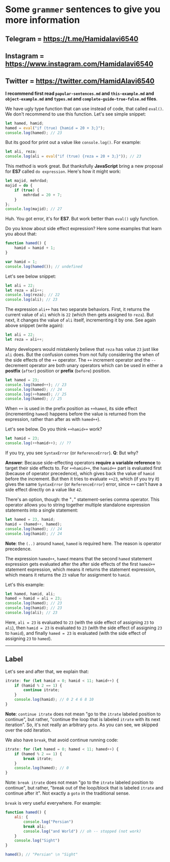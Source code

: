 # Some **`grammer`** sentences to give you more information

## Telegram = **<https://t.me/Hamidalavi6540>**

## Instagram = **<https://www.instagram.com/Hamidalavi6540>**

## Twitter = **<https://twitter.com/HamidAlavi6540>**

**I recommend first read `papular-sentences.md` and `this-example.md` and `object-example.md` and `types.md` and `complete-guide-true-false.md` files**.

We have ugly type function that can use instead of code, that called `eval()`. We don't recommend to use this function. Let's see simple snippet:

```js
let hamed, hamid;
hamed = eval("if (true) {hamid = 20 + 3;}");
console.log(hamed); // 23
```

But its good for print out a value like `console.log()`. For example:

```js
let ali, reza;
console.log(ali = eval("if (true) {reza = 20 + 3;}")); // 23
```

This method is work great. But thanksfully **JavaScript** bring a new proposal for **ES7** called `do expression`. Here's how it might work:

```js
let majid, mehrdad;
majid = do {
    if (true) {
        mehrdad = 20 + 7;
    }
};
console.log(majid); // 27
```

Huh. You got error, it's for **ES7**. But work better than `eval()` ugly function.

Do you know about side effect expression? Here some examples that learn you about that:

```js
function hamed() {
    hamid = hamid + 1;
}

var hamid = 1;
console.log(hamed()); // undefined
```

Let's see below snippet:

```js
let ali = 22;
let reza = ali++;
console.log(reza); // 22
console.log(ali); // 23
```

The expression `ali++` has two separate behaviors. First, it returns the current value of `ali` which is `22` (which then gets assigned to `reza`). But next, it changes the value of `ali` itself, incrementing it by one. See again above snippet (write again):

```js
let ali = 22;
let reza = ali++;
```

Many developers would mistakenly believe that `reza` has value `23` just like `ali` does. But the confusion comes from not fully considering the when of the side effects of the `++` operator. The `++` increment operator and the `--` decrement operator are both unary operators which can be used in either a **postfix** (`after`) position or **prefix** (`before`) position.

```js
let hamed = 23;
console.log(hamed++); // 23
console.log(hamed); // 24
console.log(++hamed); // 25
console.log(hamed); // 25
```

When `++` is used in the prefix position as `++hamed`, its side effect (incrementing `hamed`) happens before the value is returned from the expression, rather than after as with `hamed++`).

Let's see below. Do you think `++hamid++` work?

```js
let hamid = 23;
console.log(++hamid++); // ??
```

If you try, you see `SyntaxError` (or `ReferenceError`). **Q**: But why?

**Answer**: Because side-effecting operators **require a variable reference** to target their side effects to. For `++hamid++`, the `hamid++` part is evaluated first (because of operator precedence), which gives back the value of `hamid` before the increment. But then it tries to evaluate `++23`, which (if you try it) gives the same `SyntaxError` (or `ReferenceError`) error, since `++` can't have a side effect directly on a value like `42`.

There's an option, though: the "`,`" statement-series comma operator. This operator allows you to string together multiple standalone expression statements into a single statement:

```js
let hamed = 23, hamid;
hamid = (hamed++, hamed);
console.log(hamed); // 24
console.log(hamid); // 24
```

**Note**: the `(..)` around `hamed`, `hamed` is required here. The reason is operator precedence.

The expression `hamed++`, `hamed` means that the second `hamed` statement expression gets evaluated after the after side effects of the first `hamed++` statement expression, which means it returns the statement expression, which means it returns the `23` value for assignment to `hamid`.

Let's this example:

```js
let hamed, hamid, ali;
hamed = hamid = ali = 23;
console.log(hamed); // 23
console.log(hamid); // 23
console.log(ali); // 23
```

Here, `ali = 23` is evaluated to `23` (with the side effect of assigning `23` to `ali`), then `hamid = 23` is evaluated to `23` (with the side effect of assigning `23` to `hamid`), and finally `hamed = 23` is evaluated (with the side effect of assigning `23` to `hamed`).

---

## Label

Let's see and after that, we explain that:

```js
itrate: for (let hamid = 0; hamid < 11; hamid++) {
    if (hamid % 2 == 1) {
        continue itrate;
    }
    console.log(hamid); // 0 2 4 6 8 10
}
```

**Note**: `continue itrate` does not mean "go to the `itrate` labeled position to continue", but rather, "continue the loop that is labeled `itrate` with its next iteration". So, it's not really an arbitrary `goto`. As you can see, we skipped over the odd iteration.

We also have `break`, that avoid continue running code:

```js
itrate: for (let hamed = 0; hamed < 11; hamed++) {
    if (hamed % 2 == 1) {
        break itrate;
    }
    console.log(hamed); // 0
}
```

Note: `break itrate` does not mean "go to the `itrate` labeled position to continue", but rather, "break out of the loop/block that is labeled `itrate` and continue after it". Not exactly a `goto` in the traditional sense.

`break` is very useful everywhere. For example:

```js
function hamed() {
    ali: {
        console.log("Persian")
        break ali;
        console.log("and World") // oh -- stopped (not work)
    }
    console.log("Sight")
}

hamed(); // "Persian" \n "Sight"
```
